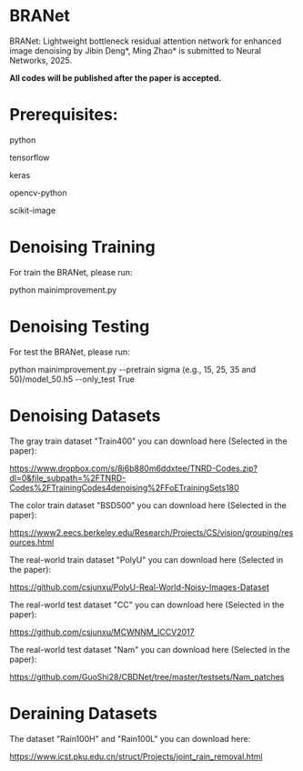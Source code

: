 # BRANet
 BRANet: Lightweight bottleneck residual attention network for enhanced image denoising by Jibin Deng*, Ming Zhao* is submitted to Neural Networks, 2025.

**All codes will be published after the paper is accepted.**

# Prerequisites:
python

tensorflow

keras

opencv-python

scikit-image

# Denoising Training
For train the BRANet, please run:

python mainimprovement.py

# Denoising Testing

For test the BRANet, please run:

python mainimprovement.py --pretrain sigma (e.g., 15, 25, 35 and 50)/model_50.h5 --only_test True

# Denoising Datasets
The gray train dataset "Train400" you can download here (Selected in the paper):

https://www.dropbox.com/s/8j6b880m6ddxtee/TNRD-Codes.zip?dl=0&file_subpath=%2FTNRD-Codes%2FTrainingCodes4denoising%2FFoETrainingSets180

The color train dataset "BSD500" you can download here (Selected in the paper):

https://www2.eecs.berkeley.edu/Research/Projects/CS/vision/grouping/resources.html

The real-world train dataset "PolyU" you can download here (Selected in the paper):

https://github.com/csjunxu/PolyU-Real-World-Noisy-Images-Dataset

The real-world test dataset "CC" you can download here (Selected in the paper):

https://github.com/csjunxu/MCWNNM_ICCV2017

The real-world test dataset "Nam" you can download here (Selected in the paper):

https://github.com/GuoShi28/CBDNet/tree/master/testsets/Nam_patches

# Deraining Datasets
The dataset "Rain100H" and "Rain100L" you can download here:

https://www.icst.pku.edu.cn/struct/Projects/joint_rain_removal.html